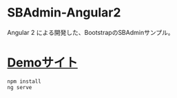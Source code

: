 # SBAdmin-Angular2
Angular 2 による開発した、BootstrapのSBAdminサンプル。

# [Demoサイト](https://totororo.github.io/SBAdmin-Angular2/)　

```
npm install
ng serve

```